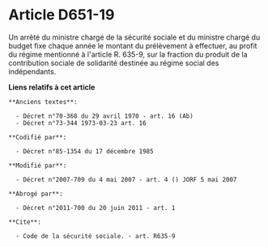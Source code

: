 # Article D651-19

Un arrêté du ministre chargé de la sécurité sociale et du ministre chargé du budget fixe chaque année le montant du
prélèvement à effectuer, au profit du régime mentionné à l'article R. 635-9, sur la fraction du produit de la contribution
sociale de solidarité destinée au régime social des indépendants.

**Liens relatifs à cet article**

	**Anciens textes**:

	  - Décret n°70-368 du 29 avril 1970 - art. 16 (Ab)
	  - Décret n°73-344 1973-03-23 art. 16

	**Codifié par**:

	  - Décret n°85-1354 du 17 décembre 1985

	**Modifié par**:

	  - Décret n°2007-709 du 4 mai 2007 - art. 4 () JORF 5 mai 2007

	**Abrogé par**:

	  - Décret n°2011-700 du 20 juin 2011 - art. 1

	**Cite**:

	  - Code de la sécurité sociale. - art. R635-9
